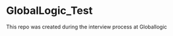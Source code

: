 GlobalLogic_Test
================

This repo was created during the interview process at Globallogic 
